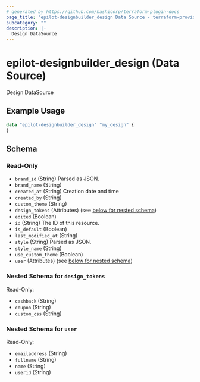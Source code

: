 ```yaml
---
# generated by https://github.com/hashicorp/terraform-plugin-docs
page_title: "epilot-designbuilder_design Data Source - terraform-provider-epilot-designbuilder"
subcategory: ""
description: |-
  Design DataSource
---
```


# epilot-designbuilder_design (Data Source)

Design DataSource

## Example Usage

```terraform
data "epilot-designbuilder_design" "my_design" {
}
```

<!-- schema generated by tfplugindocs -->
## Schema

### Read-Only

- `brand_id` (String) Parsed as JSON.
- `brand_name` (String)
- `created_at` (String) Creation date and time
- `created_by` (String)
- `custom_theme` (String)
- `design_tokens` (Attributes) (see [below for nested schema](#nestedatt--design_tokens))
- `edited` (Boolean)
- `id` (String) The ID of this resource.
- `is_default` (Boolean)
- `last_modified_at` (String)
- `style` (String) Parsed as JSON.
- `style_name` (String)
- `use_custom_theme` (Boolean)
- `user` (Attributes) (see [below for nested schema](#nestedatt--user))

<a id="nestedatt--design_tokens"></a>
### Nested Schema for `design_tokens`

Read-Only:

- `cashback` (String)
- `coupon` (String)
- `custom_css` (String)


<a id="nestedatt--user"></a>
### Nested Schema for `user`

Read-Only:

- `emailaddress` (String)
- `fullname` (String)
- `name` (String)
- `userid` (String)
